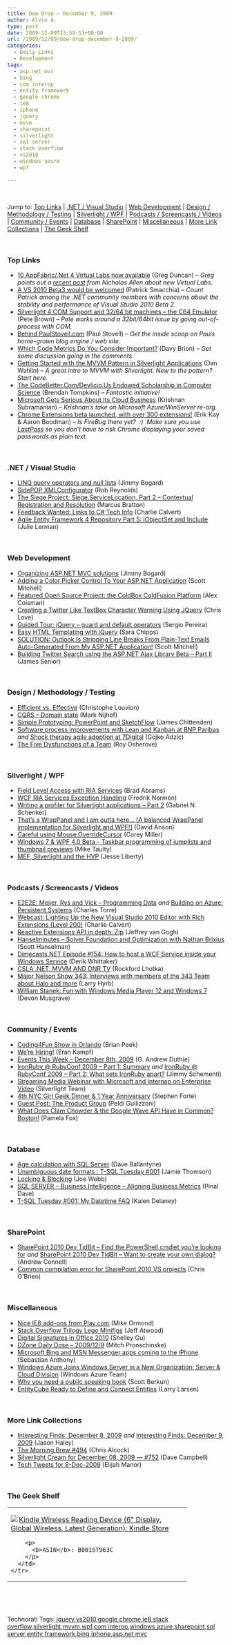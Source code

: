 ```yaml
---
title: Dew Drop – December 9, 2009
author: Alvin A.
type: post
date: 2009-12-09T13:59:53+00:00
url: /2009/12/09/dew-drop-december-9-2009/
categories:
  - Daily Links
  - Development
tags:
  - asp.net mvc
  - bing
  - com interop
  - entity framework
  - google chrome
  - ie8
  - iphone
  - jquery
  - mvvm
  - sharepoint
  - silverlight
  - sql server
  - stack overflow
  - vs2010
  - windows azure
  - wpf

---
```

&#160;

Jump to: [Top Links][1] | [.NET / Visual Studio][2] | [Web Development][3] | [Design / Methodology / Testing][4] | [Silverlight / WPF][5] | [Podcasts / Screencasts / Videos][6] | [Community / Events][7] | [Database][8] | [SharePoint][9] | [Miscellaneous][10] | [More Link Collections][11] | [The Geek Shelf][12] 

&#160;

### <a name="top"></a>Top Links

  * [10 AppFabric/.Net 4 Virtual Labs now available][13] (Greg Duncan) _– Greg points out a_ [_recent post_][14] _from Nicholas Allen about new Virtual Labs._ 
  * [A VS 2010 Beta3 would be welcomed][15] (Patrick Smacchia) _– Count Patrick among the .NET community members with concerns about the stability and performance of Visual Studio 2010 Beta 2._ 
  * [Silverlight 4 COM Support and 32/64 bit machines – the C64 Emulator][16] (Pete Brown) _&#8211; Pete works around a 32bit/64bit issue by going out-of-process with COM._ 
  * [Behind PaulStovell.com][17] (Paul Stovell) _– Get the inside scoop on Pauls home-grown blog engine / web site._ 
  * [Which Code Metrics Do You Consider Important?][18] (Davy Brion) _– Get some discussion going in the comments._ 
  * [Getting Started with the MVVM Pattern in Silverlight Applications][19] (Dan Wahlin) _– A great intro to MVVM with Silverlight. New to the pattern? Start here._ 
  * [The CodeBetter.Com/Devlicio.Us Endowed Scholarship in Computer Science][20] (Brendan Tompkins) _– Fantastic initiative!_ 
  * [Microsoft Gets Serious About Its Cloud Business][21] (Krishnan Subramanian) _&#8211; Krishnan’s take on Microsoft Azure/WinServer re-org._ 
  * [Chrome Extensions beta launched, with over 300 extensions!][22] (Erik Kay & Aaron Boodman) _– Is FireBug there yet?&#160; :)&#160; Make sure you use_ [_LastPass_][23] _so you don’t have to risk Chrome displaying your saved passwords as plain text._ 

&#160;

### <a name="dotnet"></a>.NET / Visual Studio

  * [LINQ query operators and null lists][24] (Jimmy Bogard) 
  * [SidePOP XMLConfigurator][25] (Rob Reynolds) 
  * [The Siege Project: Siege.ServiceLocation, Part 2 &#8211; Contextual Registration and Resolution][26] (Marcus Bratton) 
  * [Feedback Wanted: Links to C# Tech Info][27] (Charlie Calvert) 
  * [Agile Entity Framework 4 Repository Part 5: IObjectSet and Include][28] (Julie Lerman) 

&#160;

### <a name="web"></a>Web Development

  * [Organizing ASP.NET MVC solutions][29] (Jimmy Bogard) 
  * [Adding a Color Picker Control To Your ASP.NET Application][30] (Scott Mitchell) 
  * [Featured Open Source Project: the ColdBox ColdFusion Platform][31] (Alex Coisman) 
  * [Creating a Twitter Like TextBox Character Warning Using JQuery][32] (Chris Love) 
  * [Guided Tour: jQuery &#8211; guard and default operators][33] (Sergio Pereira) 
  * [Easy HTML Templating with jQuery][34] (Sara Chipps) 
  * [SOLUTION: Outlook Is Stripping Line Breaks From Plain-Text Emails Auto-Generated From My ASP.NET Application!][35] (Scott Mitchell) 
  * [Building Twitter Search using the ASP.NET Ajax Library Beta – Part II][36] (James Senior) 

&#160;

### <a name="design"></a>Design / Methodology / Testing

  * [Efficient vs. Effective][37] (Christophe Louvion) 
  * [CQRS – Domain state][38] (Mark Nijhof) 
  * [Simple Prototyping: PowerPoint and SketchFlow][39] (James Chittenden) 
  * [Software process improvements with Lean and Kanban at BNP Paribas][40] _and_&#160;[Shock therapy agile adoption at 7Digital][41] (Gojko Adzic) 
  * [The Five Dysfunctions of a Team][42] (Roy Osherove) 

&#160;

### <a name="silverlight"></a>Silverlight / WPF

  * [Field Level Access with RIA Services][43] (Brad Abrams) 
  * [WCF RIA Services Exception Handling][44] (Fredrik Normén) 
  * [Writing a profiler for Silverlight applications – Part 2][45] (Gabriel N. Schenker) 
  * [That&#8217;s a WrapPanel and I am outta here&#8230; [A balanced WrapPanel implementation for Silverlight and WPF!]][46] (David Anson) 
  * [Careful using Mouse.OverrideCursor][47] (Corey Miller) 
  * [Windows 7 & WPF 4.0 Beta – Taskbar programming of jumplists and thumbnail previews][48] (Mike Taulty) 
  * [MEF, Silverlight and the HVP][49] (Jesse Liberty) 

&#160;

### <a name="podcasts"></a>Podcasts / Screencasts / Videos

  * [E2E2E: Meijer, Rys and Vick &#8211; Programming Data][50] _and_&#160;[Building on Azure: Persistent Systems][51] (Charles Torre) 
  * [Webcast: Lighting Up the New Visual Studio 2010 Editor with Rich Extensions (Level 200)][52] (Charlie Calvert) 
  * [Reactive Extensions API in depth: Zip][53] (Jeffrey van Gogh) 
  * [Hanselminutes &#8211; Solver Foundation and Optimization with Nathan Brixius][54] (Scott Hanselman) 
  * [Dimecasts.NET Episode #154: How to host a WCF Service inside your Windows Service][55] (Derik Whittaker) 
  * [CSLA .NET, MVVM AND DNR TV][56] (Rockford Lhotka) 
  * [Major Nelson Show 343: Interviews with members of the 343 Team about Halo and more][57] (Larry Hyrb) 
  * [William Stanek: Fun with Windows Media Player 12 and Windows 7][58] (Devon Musgrave) 

&#160;

### <a name="events"></a>Community / Events

  * [Coding4Fun Show in Orlando][59] (Brian Peek) 
  * [We’re Hiring!][60] (Eran Kampf) 
  * [Events This Week – December 8th, 2009][61] (G. Andrew Duthie) 
  * [IronRuby @ RubyConf 2009 – Part 1: Summary][62] _and_&#160;[IronRuby @ RubyConf 2009 – Part 2: What sets IronRuby apart?][63] (Jimmy Schementi) 
  * [Streaming Media Webinar with Microsoft and Internap on Enterprise Video][64] (Silverlight Team) 
  * [4th NYC Girl Geek Dinner & 1 Year Anniversary][65] (Stephen Forte) 
  * [Guest Post: The Product Group][66] (Peldi Guilizzoni) 
  * [What Does Clam Chowder & the Google Wave API Have in Common? Boston!][67] (Pamela Fox) 

&#160;

### <a name="db"></a>Database

  * [Age calculation with SQL Server][68] (Dave Ballantyne) 
  * [Unambiguous date formats : T-SQL Tuesday #001][69] (Jamie Thomson) 
  * [Locking & Blocking][70] (Joe Webb) 
  * [SQL SERVER – Business Intelligence – Aligning Business Metrics][71] (Pinal Dave) 
  * [T-SQL Tuesday #001: My Datetime FAQ][72] (Kalen Delaney) 

&#160;

### <a name="sp"></a>SharePoint

  * [SharePoint 2010 Dev TidBit – Find the PowerShell cmdlet you’re looking for][73] _and_&#160;[SharePoint 2010 Dev TidBit – Want to create your own dialog?][74] (Andrew Connell) 
  * [Common compilation error for SharePoint 2010 VS projects][75] (Chris O&#8217;Brien) 

&#160;

### <a name="misc"></a>Miscellaneous

  * [Nice IE8 add-ons from Play.com][76] (Mike Ormond) 
  * [Stack Overflow Trilogy Lego Minifigs][77] (Jeff Atwood) 
  * [Digital Signatures in Office 2010][78] (Shelley Gu) 
  * [DZone Daily Dose &#8211; 2009/12/9][79] (Mitch Pronschinske) 
  * [Microsoft Bing and MSN Messenger apps coming to the iPhone][80] (Sebastian Anthony) 
  * [Windows Azure Joins Windows Server in a New Organization: Server & Cloud Division][81] (Windows Azure Team) 
  * [Why you need a public speaking book][82] (Scott Berkun) 
  * [EntityCube Ready to Define and Connect Entities][83] (Larry Larsen) 

&#160;

### <a name="links"></a>More Link Collections

  * [Interesting Finds: December 8, 2009][84] _and_&#160;[Interesting Finds: December 9, 2009][85] (Jason Haley) 
  * [The Morning Brew #494][86] (Chris Alcock) 
  * [Silverlight Cream for December 08, 2009 &#8212; #752][87] (Dave Campbell) 
  * [Tech Tweets for 8-Dec-2009][88] (Elijah Manor) 

&#160;

### <a name="book"></a>The Geek Shelf

<div style="padding-bottom: 0px; margin: 0px; padding-left: 0px; padding-right: 0px; display: inline; float: none; padding-top: 0px" id="scid:7dc1bd33-94bd-46fd-a20b-0131235bcd47:866c87a7-a3c8-43dc-b05f-77234fb886da" class="wlWriterSmartContent">
  <table cellspacing="0" cellpadding="2" width="400" border="0" unselectable="on">
    <tr>
      <td valign="top" width="400">
        <p>
          <a title="Kindle Wireless Reading Device (6&quot; Display, Global Wireless, Latest Generation): Kindle Store" href="http://www.amazon.com/exec/obidos/ASIN/B0015T963C/alvinashcraft-20"><img data-recalc-dims="1" decoding="async" src="https://i0.wp.com/images.amazon.com/images/P/B0015T963C.01.MZZZZZZZ.jpg?w=660" border="0" align="left" style="float:left" />Kindle Wireless Reading Device (6" Display, Global Wireless, Latest Generation): Kindle Store</a>
        </p>
        
        <p>
          <b>ASIN</b>: B0015T963C
        </p>
      </td>
    </tr>
  </table>
</div>

&#160;

<div style="padding-bottom: 0px; margin: 0px; padding-left: 0px; padding-right: 0px; display: inline; float: none; padding-top: 0px" id="scid:C16BAC14-9A3D-4c50-9394-FBFEF7A93539:7dcfa186-a664-454b-868e-e05e41195c9c" class="wlWriterSmartContent">
  <!--dotnetkickit-->
</div>

&#160;

<div style="padding-bottom: 0px; margin: 0px; padding-left: 0px; padding-right: 0px; display: inline; float: none; padding-top: 0px" id="scid:0767317B-992E-4b12-91E0-4F059A8CECA8:9001cd93-8edb-4ed8-9b72-e1a784b083b8" class="wlWriterSmartContent">
  Technorati Tags: <a href="http://technorati.com/tags/jquery" rel="tag">jquery</a>,<a href="http://technorati.com/tags/vs2010" rel="tag">vs2010</a>,<a href="http://technorati.com/tags/google+chrome" rel="tag">google chrome</a>,<a href="http://technorati.com/tags/ie8" rel="tag">ie8</a>,<a href="http://technorati.com/tags/stack+overflow" rel="tag">stack overflow</a>,<a href="http://technorati.com/tags/silverlight" rel="tag">silverlight</a>,<a href="http://technorati.com/tags/mvvm" rel="tag">mvvm</a>,<a href="http://technorati.com/tags/wpf" rel="tag">wpf</a>,<a href="http://technorati.com/tags/com+interop" rel="tag">com interop</a>,<a href="http://technorati.com/tags/windows+azure" rel="tag">windows azure</a>,<a href="http://technorati.com/tags/sharepoint" rel="tag">sharepoint</a>,<a href="http://technorati.com/tags/sql+server" rel="tag">sql server</a>,<a href="http://technorati.com/tags/entity+framework" rel="tag">entity framework</a>,<a href="http://technorati.com/tags/bing" rel="tag">bing</a>,<a href="http://technorati.com/tags/iphone" rel="tag">iphone</a>,<a href="http://technorati.com/tags/asp.net+mvc" rel="tag">asp.net mvc</a>
</div>

<div class="wlWriterHeaderFooter" style="margin:0px; padding:0px 0px 0px 0px;">
  <p>
    <br /> </div>

 [1]: https://morningdew-bpc6g3a0fgaxdxcu.eastus2-01.azurewebsites.net/#top
 [2]: https://morningdew-bpc6g3a0fgaxdxcu.eastus2-01.azurewebsites.net/#dotnet
 [3]: https://morningdew-bpc6g3a0fgaxdxcu.eastus2-01.azurewebsites.net/#web
 [4]: https://morningdew-bpc6g3a0fgaxdxcu.eastus2-01.azurewebsites.net/#design
 [5]: https://morningdew-bpc6g3a0fgaxdxcu.eastus2-01.azurewebsites.net/#silverlight
 [6]: https://morningdew-bpc6g3a0fgaxdxcu.eastus2-01.azurewebsites.net/#podcasts
 [7]: https://morningdew-bpc6g3a0fgaxdxcu.eastus2-01.azurewebsites.net/#events
 [8]: https://morningdew-bpc6g3a0fgaxdxcu.eastus2-01.azurewebsites.net/#db
 [9]: https://morningdew-bpc6g3a0fgaxdxcu.eastus2-01.azurewebsites.net/#sp
 [10]: https://morningdew-bpc6g3a0fgaxdxcu.eastus2-01.azurewebsites.net/#misc
 [11]: https://morningdew-bpc6g3a0fgaxdxcu.eastus2-01.azurewebsites.net/#links
 [12]: https://morningdew-bpc6g3a0fgaxdxcu.eastus2-01.azurewebsites.net/#book
 [13]: http://coolthingoftheday.blogspot.com/2009/12/10-appfabricnet-4-virtual-labs-now.html
 [14]: http://blogs.msdn.com/drnick/archive/2009/12/08/virtual-labs-for-appfabric-and-net-4.aspx
 [15]: http://codebetter.com/blogs/patricksmacchia/archive/2009/12/08/a-vs-2010-beta3-would-be-welcomed.aspx
 [16]: http://feedproxy.google.com/~r/PeteBrown/~3/DL6lX2pSGyo/Silverlight-4-COM-Support-and-32_2F00_64-bit-machines-_1320_-the-C64-Emulator.aspx
 [17]: http://www.paulstovell.com/behind
 [18]: http://feedproxy.google.com/~r/davybrion/~3/BdJJogCa18k/
 [19]: http://weblogs.asp.net/dwahlin/archive/2009/12/08/getting-started-with-the-mvvm-pattern-in-silverlight-applications.aspx
 [20]: http://feedproxy.google.com/~r/Devlicious/~3/r0y387UW0as/the-codebetter-com-devlicio-us-endowed-scholarship-in-computer-science.aspx
 [21]: http://feedproxy.google.com/~r/CloudAve/~3/v4JikWzmlh8/microsoft-gets-serious-about-its-cloud-business
 [22]: http://blog.chromium.org/2009/12/extensions-beta-launched-with-over-300.html
 [23]: https://chrome.google.com/extensions/detail/hdokiejnpimakedhajhdlcegeplioahd
 [24]: http://feedproxy.google.com/~r/LosTechies/~3/DrQ0gqEJv-w/linq-query-operators-and-null-lists.aspx
 [25]: http://feedproxy.google.com/~r/robz/~3/qc3jTZY65_o/sidepop-xmlconfigurator.aspx
 [26]: http://feedproxy.google.com/~r/LosTechies/~3/gqfkehcQoUw/the-siege-project-siege-servicelocation-part-2-contextual-registration-and-resolution.aspx
 [27]: http://blogs.msdn.com/charlie/archive/2009/12/08/feedback-links-to-c-tech-info.aspx
 [28]: http://thedatafarm.com/blog/data-access/agile-entity-framework-4-repository-part-5-iobjectset/
 [29]: http://feedproxy.google.com/~r/LosTechies/~3/WlLc1leElR4/organizing-asp-net-mvc-solutions.aspx
 [30]: http://www.4guysfromrolla.com/articles/120909-1.aspx
 [31]: http://blog.assembla.com/assemblablog/tabid/12618/bid/11278/Featured-Open-Source-Project-the-ColdBox-ColdFusion-Platform.aspx
 [32]: http://professionalaspnet.com/archive/2009/12/08/Creating-a-Twitter-Like-TextBox-Character-Warning-Using-JQuery.aspx
 [33]: http://feedproxy.google.com/~r/Devlicious/~3/wBEqKU1PtA0/guided-tour-jquery-guard-and-default-operators.aspx
 [34]: http://feeds.dzone.com/~r/zones/dotnet/~3/zjaMx8yM5VA/easy-html-templating-jquery
 [35]: http://feedproxy.google.com/~r/ScottOnWriting/~3/5GyzlmnneDE/14047.aspx
 [36]: http://www.jamessenior.com/post/Building-Twitter-Search-using-the-ASPNET-Ajax-Library-Beta-e28093-Part-II.aspx
 [37]: http://runningagile.com/2009/12/08/efficient-vs-effective/
 [38]: http://elegantcode.com/2009/12/08/cqrs-domain-state/
 [39]: http://blogs.msdn.com/publicsector/archive/2009/12/08/simple-prototyping-powerpoint-and-sketchflow.aspx
 [40]: http://gojko.net/2009/12/08/software-process-improvements-with-lean-and-kanban-at-bnp-paribas/
 [41]: http://gojko.net/2009/12/08/shock-therapy-agile-adoption-at-7digital/
 [42]: http://feedproxy.google.com/~r/5whys/~3/68FU-rYKIwk/the-five-dysfunctions-of-a-team.html
 [43]: http://blogs.msdn.com/brada/archive/2009/12/08/field-level-access-with-ria-services.aspx
 [44]: http://weblogs.asp.net/fredriknormen/archive/2009/12/08/wcf-ria-services-exception-handling.aspx
 [45]: http://feedproxy.google.com/~r/LosTechies/~3/fAAb5zauVt8/writing-a-profiler-for-silverlight-applications-part-2.aspx
 [46]: http://blogs.msdn.com/delay/archive/2009/12/08/that-s-a-wrappanel-and-i-am-outta-here-a-balanced-wrappanel-implementation-for-silverlight-and-wpf.aspx
 [47]: http://www.xamlmammal.com/blog/2009/12/8/careful-using-mouseoverridecursor.html
 [48]: http://mtaulty.com/CommunityServer/blogs/mike_taultys_blog/archive/2009/12/09/windows-7-amp-wpf-4-0-beta-taskbar-programming-of-jumplists-and-thumbnail-previews.aspx
 [49]: http://feedproxy.google.com/~r/JesseLiberty-SilverlightGeek/~3/I4xY_iOoOHA/mef-silverlight-and-the-hvp.aspx
 [50]: http://channel9.msdn.com/posts/Charles/E2E2E-Meijer-Rys-and-Vick-Programming-Data/
 [51]: http://channel9.msdn.com/shows/Inside+Out/Building-on-Azure-Persistent-Systems/
 [52]: http://blogs.msdn.com/charlie/archive/2009/12/08/webcast-lighting-up-the-new-visual-studio-2010-editor-with-rich-extensions-level-200.aspx
 [53]: http://channel9.msdn.com/posts/J.Van.Gogh/Reactive-Extensions-API-in-depth-Zip/
 [54]: http://www.hanselminutes.com/default.aspx?ShowID=209
 [55]: http://feedproxy.google.com/~r/Dimecastsnet--InformAndEducateIn10MinutesOrLess/~3/SCpy1Yqmbyk/154
 [56]: http://www.lhotka.net/weblog/CSLANETMVVMANDDNRTV.aspx
 [57]: http://feedproxy.google.com/~r/MajorNelsonblogcast/~3/bd8WDBSEO8E/show-343-interviews-with-some-of-the-343-team-about-halo-and-more.aspx
 [58]: http://blogs.msdn.com/microsoft_press/archive/2009/12/08/william-stanek-fun-with-windows-media-player-12-and-windows-7.aspx
 [59]: http://feedproxy.google.com/~r/BrianPeek/~3/XfAAqQFXQzw/coding4fun-show-in-orlando.aspx
 [60]: http://feedproxy.google.com/~r/EranKampf/~3/4BnSWsfyC6I/
 [61]: http://blogs.msdn.com/gduthie/archive/2009/12/08/events-this-week-december-8th-2009.aspx
 [62]: http://feedproxy.google.com/~r/jimmy-thinking/~3/NbK_AOlidB4/ironruby-rubyconf-2009-part-1-summary.html
 [63]: http://feedproxy.google.com/~r/jimmy-thinking/~3/_HE1ql-8SPg/ironruby-rubyconf-2009-part-2-what-sets.html
 [64]: http://team.silverlight.net/resources/streaming-media-webinar-with-microsoft-and-internap-on-enterprise-video/
 [65]: http://feedproxy.google.com/~r/StephenFortesBlog/~3/Dzo0_UflB_c/PermaLink,guid,0ee5f51f-dd74-4d4f-86e0-c6211505df26.aspx
 [66]: http://feedproxy.google.com/~r/balsamiq/~3/cbT_Phx8ZGM/
 [67]: http://feedproxy.google.com/~r/GoogleWaveDeveloperBlog/~3/mPH2XU6KXY8/what-does-clam-chowder-google-wave-api.html
 [68]: http://sqlblogcasts.com/blogs/sqlandthelike/archive/2009/12/08/age-calculation-with-sql-server.aspx
 [69]: http://feedproxy.google.com/~r/jamiet/~3/hWLQDzmWadE/unambiguous-date-formats-t-sql-tuesday-001.aspx
 [70]: http://webbtechsolutions.com/2009/12/08/locking-blocking/
 [71]: http://blog.sqlauthority.com/2009/12/09/sql-server-business-intelligence-aligning-business-metrics/
 [72]: http://sqlblog.com/blogs/kalen_delaney/archive/2009/12/08/my-datetime-faq.aspx
 [73]: http://feedproxy.google.com/~r/AndrewConnell/~3/1lkvb9UXMKE/sharepoint-2010-dev-tidbit-ndash-find-the-powershell-cmdlet-yoursquore.aspx
 [74]: http://feedproxy.google.com/~r/AndrewConnell/~3/Gu_6pd9g3Hk/sharepoint-2010-dev-tidbit-ndash-want-to-create-your-own.aspx
 [75]: http://feedproxy.google.com/~r/ChrisObrien/~3/QjVmaRAyLrc/common-compilation-error-for-sharepoint.html
 [76]: http://feedproxy.google.com/~r/mikeormond/~3/jorRhsecS0o/274620030
 [77]: http://blog.stackoverflow.com/2009/12/stack-overflow-trilogy-lego-minifigs/
 [78]: http://blogs.technet.com/office2010/archive/2009/12/08/digital-signitures-in-office-2010.aspx
 [79]: http://feeds.dzone.com/~r/zones/dotnet/~3/2jOwujtwFrc/dzone-daily-dose-2009129
 [80]: http://www.pheedcontent.com/click.phdo?i=93ad195634de35e370ff267ae61d0faf
 [81]: http://blogs.msdn.com/windowsazure/archive/2009/12/08/windows-azure-joins-windows-server-in-a-new-organization-server-cloud-division.aspx
 [82]: http://www.scottberkun.com/blog/2009/why-you-need-a-public-speaking-book/
 [83]: http://on10.net/blogs/larry/EntityCube-Ready-to-Define-Entities/
 [84]: http://jasonhaley.com/blog/post.aspx?id=00dcb1a8-c4e8-4405-8e70-5617e95f8993
 [85]: http://jasonhaley.com/blog/post.aspx?id=1c36635b-f272-47f2-b8b3-c1516f8a6c4f
 [86]: http://feedproxy.google.com/~r/ReflectivePerspective/~3/uwA4AoVGSkw/
 [87]: http://geekswithblogs.net/WynApseTechnicalMusings/archive/2009/12/08/136834.aspx
 [88]: http://elijahmanor.com/webdevdotnet/post.aspx?id=6b42b813-3d72-468b-b5ae-f255a7e60b04